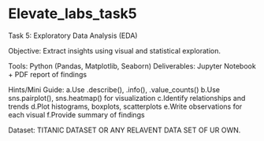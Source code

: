 # Elevate_labs_task5

Task 5: Exploratory Data Analysis (EDA)

Objective: Extract insights using visual and statistical exploration.

Tools: Python (Pandas, Matplotlib, Seaborn)
Deliverables: Jupyter Notebook + PDF report of findings

Hints/Mini Guide:
a.Use .describe(), .info(), .value_counts()
b.Use sns.pairplot(), sns.heatmap() for visualization
c.Identify relationships and trends
d.Plot histograms, boxplots, scatterplots
e.Write observations for each visual
f.Provide summary of findings

Dataset: TITANIC DATASET OR ANY RELAVENT DATA SET OF UR OWN.
